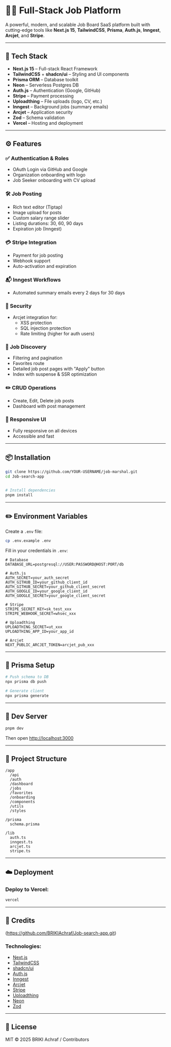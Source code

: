 # 🧑‍💻 Full-Stack Job Platform

A powerful, modern, and scalable Job Board SaaS platform built with cutting-edge tools like **Next.js 15**, **TailwindCSS**, **Prisma**, **Auth.js**, **Inngest**, **Arcjet**, and **Stripe**.

---

## 🚀 Tech Stack

- **Next.js 15** – Full-stack React Framework
- **TailwindCSS** + **shadcn/ui** – Styling and UI components
- **Prisma ORM** – Database toolkit
- **Neon** – Serverless Postgres DB
- **Auth.js** – Authentication (Google, GitHub)
- **Stripe** – Payment processing
- **Uploadthing** – File uploads (logo, CV, etc.)
- **Inngest** – Background jobs (summary emails)
- **Arcjet** – Application security
- **Zod** – Schema validation
- **Vercel** – Hosting and deployment

---

## ⚙️ Features

### ✅ Authentication & Roles

- OAuth Login via GitHub and Google
- Organization onboarding with logo
- Job Seeker onboarding with CV upload

### 🛠️ Job Posting

- Rich text editor (Tiptap)
- Image upload for posts
- Custom salary range slider
- Listing durations: 30, 60, 90 days
- Expiration job (Inngest)

### 💳 Stripe Integration

- Payment for job posting
- Webhook support
- Auto-activation and expiration

### 📬 Inngest Workflows

- Automated summary emails every 2 days for 30 days

### 🔐 Security

- Arcjet integration for:
  - XSS protection
  - SQL injection protection
  - Rate limiting (higher for auth users)

### 🧭 Job Discovery

- Filtering and pagination
- Favorites route
- Detailed job post pages with "Apply" button
- Index with suspense & SSR optimization

### ✏️ CRUD Operations

- Create, Edit, Delete job posts
- Dashboard with post management

### 📱 Responsive UI

- Fully responsive on all devices
- Accessible and fast

---

## 📦 Installation

```bash
git clone https://github.com/YOUR-USERNAME/job-marshal.git
cd Job-search-app


# Install dependencies
pnpm install
```

---

## ✏️ Environment Variables

Create a `.env` file:

```bash
cp .env.example .env
```

Fill in your credentials in `.env`:

```env
# Database
DATABASE_URL=postgresql://USER:PASSWORD@HOST:PORT/db

# Auth.js
AUTH_SECRET=your_auth_secret
AUTH_GITHUB_ID=your_github_client_id
AUTH_GITHUB_SECRET=your_github_client_secret
AUTH_GOOGLE_ID=your_google_client_id
AUTH_GOOGLE_SECRET=your_google_client_secret

# Stripe
STRIPE_SECRET_KEY=sk_test_xxx
STRIPE_WEBHOOK_SECRET=whsec_xxx

# Uploadthing
UPLOADTHING_SECRET=ut_xxx
UPLOADTHING_APP_ID=your_app_id

# Arcjet
NEXT_PUBLIC_ARCJET_TOKEN=arcjet_pub_xxx
```

---

## 🧱 Prisma Setup

```bash
# Push schema to DB
npx prisma db push

# Generate client
npx prisma generate
```

---

## 🧪 Dev Server

```bash
pnpm dev
```

Then open [http://localhost:3000](http://localhost:3000)

---

## 📂 Project Structure

```
/app
  /api
  /auth
  /dashboard
  /jobs
  /favorites
  /onboarding
  /components
  /utils
  /styles

/prisma
  schema.prisma

/lib
  auth.ts
  inngest.ts
  arcjet.ts
  stripe.ts
```

---

## ☁️ Deployment

### Deploy to Vercel:

```bash
vercel
```

---

## 🧩 Credits

(https://github.com/BRIKIAchraf/Job-search-app.git)

### Technologies:

- [Next.js](https://nextjs.org)
- [TailwindCSS](https://tailwindcss.com)
- [shadcn/ui](https://ui.shadcn.com)
- [Auth.js](https://authjs.dev)
- [Inngest](https://inngest.com)
- [Arcjet](https://arcjet.com)
- [Stripe](https://stripe.com)
- [Uploadthing](https://uploadthing.com)
- [Neon](https://neon.tech)
- [Zod](https://zod.dev)

---

## 📄 License

MIT © 2025 BRIKI Achraf / Contributors
